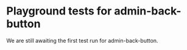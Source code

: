 # Playground tests for admin-back-button
We are still awaiting the first test run for admin-back-button.
